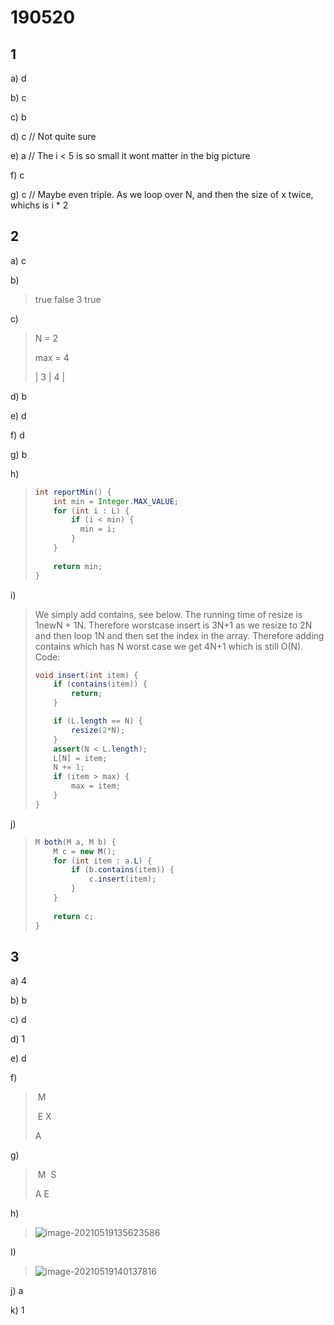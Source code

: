 # 190520

## 1

a) d

b) c

c) b

d) c // Not quite sure

e) a // The i < 5 is so small it wont matter in the big picture

f) c

g) c // Maybe even triple. As we loop over N, and then the size of x twice, whichs is i * 2

## 2

a) c

b)

> true false 3 true

c) 

> N = 2
>
> max = 4
>
> | 3 | 4 |

d) b

e) d

f) d

g) b

h)

> ```java
> int reportMin() {
>     int min = Integer.MAX_VALUE;
>     for (int i : L) {
>         if (i < min) {
>         	min = i;
>         }
>     }
>     
>     return min;
> }
> ```
>
> 

i)

> We simply add contains, see below. The running time of resize is 1newN + 1N. Therefore worstcase insert is 3N+1 as we resize to 2N and then loop 1N and then set the index in the array. Therefore adding contains which has N worst case we get 4N+1 which is still O(N). Code:
>
> ```java
> void insert(int item) {
>     if (contains(item)) {
>         return;
>     }
> 
>     if (L.length == N) {
>         resize(2*N);
>     }
>     assert(N < L.length);
>     L[N] = item;
>     N += 1;
>     if (item > max) {
>         max = item;
>     }
> }
> ```

j)

> ```java
> M both(M a, M b) {
>     M c = new M();
>     for (int item : a.L) {
>         if (b.contains(item)) {
>             c.insert(item);
>         }
>     }
>     
>     return c;
> }
> ```
>
> 

## 3

a) 4

b) b

c) d

d) 1

e) d

f) 

> ​		M
>
> ​	E		X
>
> A

g)

> ​		M
> ​	S		
>
> A	E

h)

>![image-20210519135623586](C:\Users\alber\AppData\Roaming\Typora\typora-user-images\image-20210519135623586.png)

I) 

> ![image-20210519140137816](C:\Users\alber\AppData\Roaming\Typora\typora-user-images\image-20210519140137816.png)

j) a

k) 1